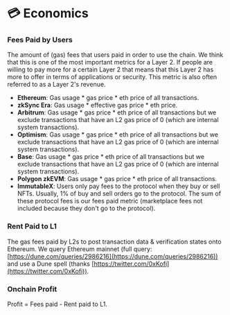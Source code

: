 # 💳 Economics

### Fees Paid by Users

The amount of (gas) fees that users paid in order to use the chain. We think that this is one of the most important metrics for a Layer 2. If people are willing to pay more for a certain Layer 2 that means that this Layer 2 has more to offer in terms of applications or security. This metric is also often referred to as a Layer 2's revenue.

* **Ethereum**: Gas usage \* gas price \* eth price of all transactions.
* **zkSync Era**: Gas usage \* effective gas price \* eth price.
* **Arbitrum**: Gas usage \* gas price \* eth price of all transactions but we exclude transactions that have an L2 gas price of 0 (which are internal system transactions).
* **Optimism**: Gas usage \* gas price \* eth price of all transactions but we exclude transactions that have an L2 gas price of 0 (which are internal system transactions).
* **Base**: Gas usage \* gas price \* eth price of all transactions but we exclude transactions that have an L2 gas price of 0 (which are internal system transactions).
* **Polygon zkEVM**: Gas usage \* gas price \* eth price of all transactions.
* **ImmutableX**: Users only pay fees to the protocol when they buy or sell NFTs. Usually, 1% of buy and sell orders go to the protocol. The sum of these protocol fees is our fees paid metric (marketplace fees not included because they don't go to the protocol).

### Rent Paid to L1

The gas fees paid by L2s to post transaction data & verification states onto Ethereum. We query Ethereum mainnet (full query: [https://dune.com/queries/2986216](https://dune.com/queries/2986216)) and use a Dune spell (thanks [https://twitter.com/0xKofi](https://twitter.com/0xKofi)).

### Onchain Profit

Profit = Fees paid - Rent paid to L1.
